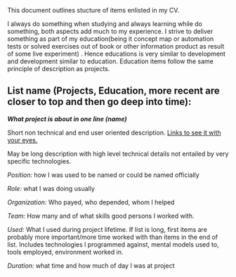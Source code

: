 

This document outlines stucture of items enlisted in my CV.

I always do something when studying  and always learning while do something, both aspects add much to my experience. I strive to deliver something as part of my education(being it concept map or automation tests or solved exercises out of book or other information product as result of some live experiment) . Hence educations is very similar to development and development similar to education.  Education items follow the same principle of description as projects.


List name (Projects, Education, more recent are closer to top and then go deep into time):
---


***What project is about in one line (name)***

Short non technical and end user oriented description. [Links to see it with your eyes.](https://github.com/asd-and-Rizzo/asd-and-Rizzo.github.io/blob/master/cv_item_stucture.md)

May be long description with high level technical details not entailed by very specific technologies.

*Position:* how I was used to be named or could be named officially

*Role:* what I was doing usually

*Organization:* Who payed, who depended, whom I helped

*Team:* How many and of what skills good persons I worked with.

*Used:* What I used during project lifetime. If list is long, first items are probably more important/more time worked with than items in the end of list. Includes technologies I programmed against, mental models used to, tools employed, environment worked in.

*Duration:* what time and how much of day I was at project



